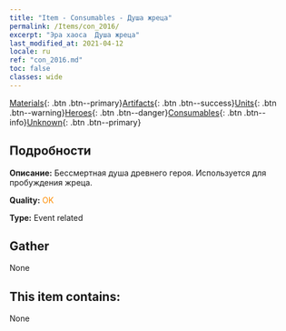 ```yaml
---
title: "Item - Consumables - Душа жреца"
permalink: /Items/con_2016/
excerpt: "Эра хаоса  Душа жреца"
last_modified_at: 2021-04-12
locale: ru
ref: "con_2016.md"
toc: false
classes: wide
---
```

 [Materials](/ru/Items/){: .btn .btn--primary}[Artifacts](/ru/Items/Artifacts/){: .btn .btn--success}[Units](/ru/Items/Units/){: .btn .btn--warning}[Heroes](/ru/Items/Heroes/){: .btn .btn--danger}[Consumables](/ru/Items/Consumables/){: .btn .btn--info}[Unknown](/ru/Items/Unknown/){: .btn .btn--primary}

## Подробности
 **Описание:** Бессмертная душа древнего героя. Используется для пробуждения жреца.

 **Quality:** <span style="color: #FF8C00">OK</span>

 **Type:** Event related

## Gather

  None

## This item contains:

  None

